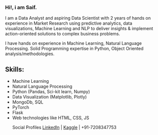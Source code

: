 ### Hi!, i am Saif.

I am a Data Analyst and aspiring Data Scientist with 2 years of hands on experience in Market Research using predictive analytics, data visualizations, Machine Learning and NLP to deliver insights & implement action-oriented solutions to complex business problems. 

I have hands on experience in Machine Learning, Natural Language Processing. Solid Programming expertise in Python, Object Oriented analysis/methodologies.

## Skills:

<ul>
<li> Machine Learning </li>
<li> Natural Language Processing </li>
<li> Python (Pandas, Sci-kit learn, Numpy) </li>
<li> Data Visualization (Matplotlib, Plotly) </li>
<li> MongoDb, SQL </li>
<li> PyTorch </li>
<li> Flask </li>
<li> Web technologies like HTML, CSS, JS </li>
  
Social Profiles
<a href="https://www.linkedin.com/in/sidsaif/">LinkedIn</a> | <a href="https://www.kaggle.com/sidsaif">Kaggle</a> | +91-7208347753

